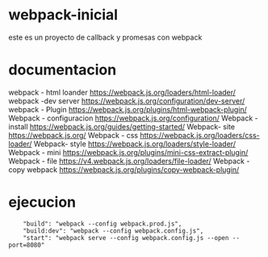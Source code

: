 # webpack-inicial
este es un proyecto de callback y promesas con webpack



# documentacion 
webpack - html loander	https://webpack.js.org/loaders/html-loader/
webpack -dev server	https://webpack.js.org/configuration/dev-server/
webpack - Plugin	https://webpack.js.org/plugins/html-webpack-plugin/
Webpack - configuracion	https://webpack.js.org/configuration/
Webpack -install	https://webpack.js.org/guides/getting-started/
Webpack- site	https://webpack.js.org/
Webpack - css 	https://webpack.js.org/loaders/css-loader/
Webpack- style	https://webpack.js.org/loaders/style-loader/
Webpack - mini	https://webpack.js.org/plugins/mini-css-extract-plugin/
Webpack - file	https://v4.webpack.js.org/loaders/file-loader/
Webpack - copy webpack	https://webpack.js.org/plugins/copy-webpack-plugin/

# ejecucion 
```
    "build": "webpack --config webpack.prod.js",
    "build:dev": "webpack --config webpack.config.js",
    "start": "webpack serve --config webpack.config.js --open --port=8080"
```
